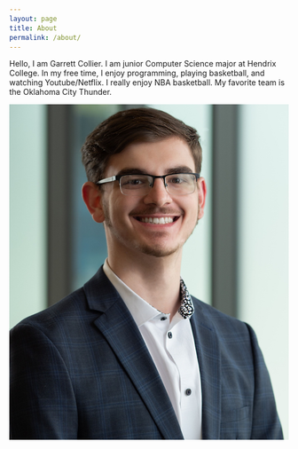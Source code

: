 ```yaml
---
layout: page
title: About
permalink: /about/
---
```


Hello, I am Garrett Collier. I am junior Computer Science major at Hendrix College.
In my free time, I enjoy programming, playing basketball, and watching Youtube/Netflix.
I really enjoy NBA basketball. My favorite team is the Oklahoma City Thunder.

![Picture of Me](./pictures/Picture_Garrett.jpg)

